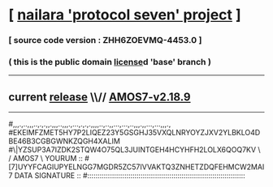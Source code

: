
# [ [nailara 'protocol seven' project](http://nailara.network/) ]

### [ source code version : ZHH6ZOEVMQ-4453.0 ]

### ( this is the public domain [license](../license)d 'base' branch )
---
## current [release](https://github.com/nailara-technologies/protocol-7/releases) \\\\// [AMOS7-v2.18.9](https://github.com/nailara-technologies/protocol-7/releases/tag/AMOS7-v2.18.9)
---

#,,,.,..,,,..,.,.,,.,,,..,,,.,...,.,.,.,,,,..,..,,...,...,..,,,.,,...,...,,,.,
#EKEIMFZMET5HY7P2LIQEZ23Y5GSGHJ35VXQLNRYOYZJXV2YLBKLO4DBE46B3CGBGWNKZQGH4XALIM
#\\\|YZSUP3A7IZDK2STQW4O75QL3JUINTGEH4HCYHFH2LOLX6QOQ7KV \ / AMOS7 \ YOURUM ::
#\[7]UYYFCAGIUPYELNGG7MGDR5ZC57IVVAKTQ3ZNHETZDQFEHMCW2MAI 7  DATA SIGNATURE ::
#:::::::::::::::::::::::::::::::::::::::::::::::::::::::::::::::::::::::::::::
